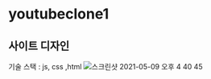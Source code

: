 # youtubeclone1
## 사이트 디자인 
기술 스택 : js, css ,html 
![스크린샷 2021-05-09 오후 4 40 45](https://user-images.githubusercontent.com/75825734/117564153-9d6b8200-b0e5-11eb-9043-72fa5f863eda.png)


